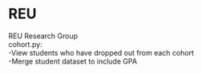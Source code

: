 # REU
REU Research Group<br/>
cohort.py:<br/>
-View students who have dropped out from each cohort<br/>
-Merge student dataset to include GPA<br/>
